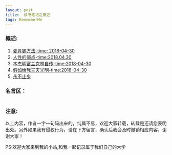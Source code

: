 ```yaml
---
layout: post
title:  读书笔记之概述
tags: RememberMe
---
```

### 概述:
 1. [麦肯锡方法-time: 2018-04-30](https://16110905035.github.io/2018/04/successfulFunction/)
 2. [人性的弱点-time:2018.04.30](https://16110905035.github.io/2018/04/humanDisadvantange/)
 3. [本杰明富兰克林自传-time:2018-04-30](https://16110905035.github.io/2018/04/autobiographyOfBenjaminFranklin/)
 4. [假如给我三天光明-time:2018-04-30](https://16110905035.github.io/2018/04/threeDays/)
 5. [永不止步](https://16110905035.github.io/2018/04/neverGiveUp/)

### 名言区：

 ![]()

### 注意:
以上内容，作者一字一句码出来的，纯属不易，欢迎大家转载，转载是还请您表明出处。另外如果我有侵权行为，请在下方留言，确认后我会及时撤销相应内容，谢谢大家！

PS:欢迎大家来到我的小站,和我一起记录属于我们自己的大学
